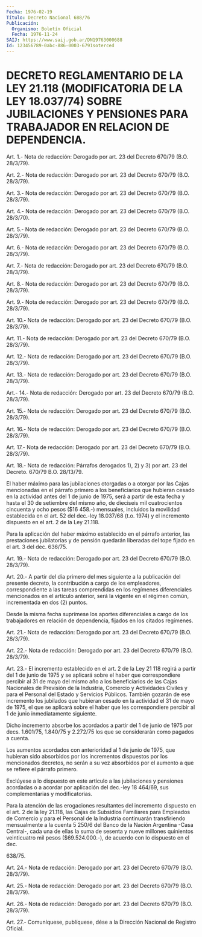 ```yaml
---
Fecha: 1976-02-19
Título: Decreto Nacional 688/76
Publicación:
  Organismo: Boletín Oficial
  Fecha: 1976-11-24
SAIJ: https://www.saij.gob.ar/DN19763000688
Id: 123456789-0abc-886-0003-6791soterced
---
```

# DECRETO REGLAMENTARIO DE LA LEY 21.118 (MODIFICATORIA DE LA LEY 18.037/74) SOBRE JUBILACIONES Y PENSIONES PARA TRABAJADOR EN RELACION DE DEPENDENCIA.

<a id="1"></a>
Art.  1.-  Nota de redacción: Derogado por art. 23 del Decreto 670/79 (B.O. 28/3/79).

<a id="2"></a>
Art.  2.- Nota de redacción: Derogado por art. 23 del Decreto 670/79 (B.O. 28/3/79).

<a id="3"></a>
Art.  3.- Nota de redacción: Derogado por art. 23 del Decreto 670/79 (B.O. 28/3/79).

<a id="4"></a>
Art.  4.- Nota de redacción: Derogado por art. 23 del Decreto 670/79 (B.O. 28/3/70).

<a id="5"></a>
Art.  5.- Nota de redacción: Derogado por art. 23 del Decreto 670/79 (B.O. 28/3/79).

<a id="6"></a>
Art.  6.- Nota de redacción: Derogado por art. 23 del Decreto 670/79 (B.O. 28/3/79).

<a id="7"></a>
Art.  7.- Nota de redacción: Derogado por art. 23 del Decreto 670/79 (B.O. 28/3/79).

<a id="8"></a>
Art.  8.- Nota de redacción: Derogado por art. 23 del Decreto 670/79 (B.O. 28/3/79).

<a id="9"></a>
Art.  9.- Nota de redacción: Derogado por art. 23 del Decreto 670/79 (B.O. 28/3/79).

<a id="10"></a>
Art.  10.- Nota de redacción: Derogado por art. 23 del Decreto 670/79 (B.O. 28/3/79).

<a id="11"></a>
Art.  11.- Nota de redacción: Derogado por art. 23 del Decreto 670/79 (B.O. 28/3/79).

<a id="12"></a>
Art.  12.- Nota de redacción: Derogado por art. 23 del Decreto 670/79 (B.O. 28/3/79).

<a id="13"></a>
Art.  13.- Nota de redacción: Derogado por art. 23 del Decreto 670/79 (B.O. 28/3/79).

<a id="14"></a>
Art.-  14.- Nota de redacción: Derogado por art. 23 del Decreto 670/79 (B.O. 28/3/79).

<a id="15"></a>
Art.  15.- Nota de redacción: Derogado por art. 23 del Decreto 670/79 (B.O. 28/3/79).

<a id="16"></a>
Art.  16.- Nota de redacción: Derogado por art. 23 del Decreto 670/79 (B.O. 28/3/79).

<a id="17"></a>
Art.  17.- Nota de redacción: Derogado por art. 23 del Decreto 670/79 (B.O. 28/3/79).

<a id="18"></a>
Art. 18.- Nota de redacción: Párrafos derogados 1), 2) y 3) por art. 23 del Decreto. 670/79 B.O. 28/13/79.

El haber  máximo  para  las  jubilaciones otorgadas o a otorgar por las Cajas mencionadas en el párrafo  primero  a  los  beneficiarios que hubieran cesado en la actividad antes del 1 de junio  de  1975, será  a  partir  de esta fecha y hasta el 30 de setiembre del mismo año, de dieciseis  mil  cuatrocientos  cincuenta  y ocho pesos ($16 458.-) mensuales, incluidos la movilidad establecida  en el art. 52 del dec.-ley 18.037/68 (t.o. 1974) y el incremento dispuesto  en el art. 2 de la Ley 21.118.

Para  la  aplicación  del  haber  máximo  establecido en el párrafo anterior,  las  prestaciones  jubilatorias  y de  pensión  quedarán liberadas del tope fijado en el art. 3 del dec. 636/75.

<a id="19"></a>
Art.  19.- Nota de redacción: Derogado por art. 23 del Decreto 670/79 (B.O. 28/3/79).

<a id="20"></a>
Art.  20.-  A  partir  del  día primero del mes siguiente a la publicación del presente decreto,  la  contribución  a cargo de los empleadores,  correspondiente  a  las  tareas comprendidas  en  los regímenes diferenciales mencionados en el  artículo  anterior, será la  vigente  en  el régimen común, incrementada en dos (2)  puntos.

Desde la misma fecha  suprímese  los  aportes diferenciales a cargo de  los  trabajadores en relación de dependencia,  fijados  en  los citados regímenes.

<a id="21"></a>
Art. 21.- Nota de redacción: Derogado por art. 23 del Decreto 670/79 (B.O. 28/3/79).

<a id="22"></a>
Art. 22.- Nota de redacción: Derogado por art. 23 del Decreto 670/79 (B.O. 28/3/79).

<a id="23"></a>
Art.  23.- El incremento establecido en el art. 2 de la Ley 21 118 regirá a  partir  del 1 de junio de 1975 y se aplicará sobre el haber que correspondiere  percibir  al  31  de mayo del mismo año a los  beneficiarios  de  las  Cajas Nacionales de  Previsión  de  la Industria, Comercio y Actividades  Civiles  y  para el Personal del Estado y Servicios Públicos. También gozarán de  ese incremento los jubilados  que  hubieran cesado en la actividad el 31  de  mayo  de 1975, el que se aplicará  sobre  el  haber  que  les correspondiere percibir al 1 de junio inmediatamente siguiente.

Dicho incremento absorbe los acordados a partir del  1  de junio de 1975 por decs. 1.601/75, 1.840/75 y 2.272/75 los que se considerarán como pagados a cuenta.

Los aumentos acordados con anterioridad al 1 de junio de  1975, que hubieran  sido  absorbidos  por los incrementos dispuestos por  los mencionados decretos, no serán  a  su vez absorbidos por el aumento a que se refiere el párrafo primero.

Exclúyese  a lo dispuesto en este artículo  a  las  jubilaciones  y pensiones acordadas  o  a  acordar  por  aplicación del dec.-ley 18 464/69, sus complementarias y modificatorias.

Para  la  atención  de las erogaciones resultantes  del  incremento dispuesto en el art.  2  de  la  ley 21.118, las Cajas de Subsidios Familiares para Empleados de Comercio  y  para  el  Personal  de la Industria  continuarán  transfiriendo  mensualmente  a  la cuenta 5 250/6 del Banco de la Nación Argentina -Casa Central-, cada  una de ellas  la  suma de sesenta y nueve millones quinientos veinticuatro mil pesos ($69.524.000.-),  de  acuerdo con lo dispuesto en el dec.

638/75.

<a id="24"></a>
Art.  24.- Nota de redacción: Derogado por art. 23 del Decreto 670/79 (B.O. 28/3/79).

<a id="25"></a>
Art. 25.- Nota de redacción: Derogado por art. 23 del Decreto 670/79 (B.O. 28/3/79).

<a id="26"></a>
Art. 26.- Nota de redacción: Derogado por art. 23 del Decreto 670/79 (B.O. 28/3/79).

<a id="27"></a>
Art.  27.- Comuníquese, publíquese, dése a la Dirección Nacional de Registro Oficial.
